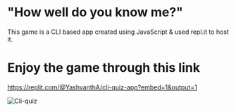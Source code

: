 # "How well do you know me?"

This game is a CLI based app created using JavaScript & used repl.it to host it.



# Enjoy the game through this link 

https://replit.com/@YashvanthA/cli-quiz-app?embed=1&output=1

![Cli-quiz](C:\Users\YASHVANTH\OneDrive\Documents\GitHub\cli-quiz-app\cli-quiz.PNG)






